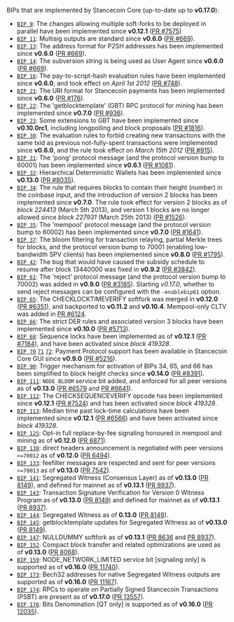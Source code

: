 BIPs that are implemented by Stancecoin Core (up-to-date up to **v0.17.0**):

* [`BIP 9`](https://github.com/stancecoin/bips/blob/master/bip-0009.mediawiki): The changes allowing multiple soft-forks to be deployed in parallel have been implemented since **v0.12.1**  ([PR #7575](https://github.com/stancecoin/stancecoin/pull/7575))
* [`BIP 11`](https://github.com/stancecoin/bips/blob/master/bip-0011.mediawiki): Multisig outputs are standard since **v0.6.0** ([PR #669](https://github.com/stancecoin/stancecoin/pull/669)).
* [`BIP 13`](https://github.com/stancecoin/bips/blob/master/bip-0013.mediawiki): The address format for P2SH addresses has been implemented since **v0.6.0** ([PR #669](https://github.com/stancecoin/stancecoin/pull/669)).
* [`BIP 14`](https://github.com/stancecoin/bips/blob/master/bip-0014.mediawiki): The subversion string is being used as User Agent since **v0.6.0** ([PR #669](https://github.com/stancecoin/stancecoin/pull/669)).
* [`BIP 16`](https://github.com/stancecoin/bips/blob/master/bip-0016.mediawiki): The pay-to-script-hash evaluation rules have been implemented since **v0.6.0**, and took effect on *April 1st 2012* ([PR #748](https://github.com/stancecoin/stancecoin/pull/748)).
* [`BIP 21`](https://github.com/stancecoin/bips/blob/master/bip-0021.mediawiki): The URI format for Stancecoin payments has been implemented since **v0.6.0** ([PR #176](https://github.com/stancecoin/stancecoin/pull/176)).
* [`BIP 22`](https://github.com/stancecoin/bips/blob/master/bip-0022.mediawiki): The 'getblocktemplate' (GBT) RPC protocol for mining has been implemented since **v0.7.0** ([PR #936](https://github.com/stancecoin/stancecoin/pull/936)).
* [`BIP 23`](https://github.com/stancecoin/bips/blob/master/bip-0023.mediawiki): Some extensions to GBT have been implemented since **v0.10.0rc1**, including longpolling and block proposals ([PR #1816](https://github.com/stancecoin/stancecoin/pull/1816)).
* [`BIP 30`](https://github.com/stancecoin/bips/blob/master/bip-0030.mediawiki): The evaluation rules to forbid creating new transactions with the same txid as previous not-fully-spent transactions were implemented since **v0.6.0**, and the rule took effect on *March 15th 2012* ([PR #915](https://github.com/stancecoin/stancecoin/pull/915)).
* [`BIP 31`](https://github.com/stancecoin/bips/blob/master/bip-0031.mediawiki): The 'pong' protocol message (and the protocol version bump to 60001) has been implemented since **v0.6.1** ([PR #1081](https://github.com/stancecoin/stancecoin/pull/1081)).
* [`BIP 32`](https://github.com/stancecoin/bips/blob/master/bip-0032.mediawiki): Hierarchical Deterministic Wallets has been implemented since **v0.13.0** ([PR #8035](https://github.com/stancecoin/stancecoin/pull/8035)).
* [`BIP 34`](https://github.com/stancecoin/bips/blob/master/bip-0034.mediawiki): The rule that requires blocks to contain their height (number) in the coinbase input, and the introduction of version 2 blocks has been implemented since **v0.7.0**. The rule took effect for version 2 blocks as of *block 224413* (March 5th 2013), and version 1 blocks are no longer allowed since *block 227931* (March 25th 2013) ([PR #1526](https://github.com/stancecoin/stancecoin/pull/1526)).
* [`BIP 35`](https://github.com/stancecoin/bips/blob/master/bip-0035.mediawiki): The 'mempool' protocol message (and the protocol version bump to 60002) has been implemented since **v0.7.0** ([PR #1641](https://github.com/stancecoin/stancecoin/pull/1641)).
* [`BIP 37`](https://github.com/stancecoin/bips/blob/master/bip-0037.mediawiki): The bloom filtering for transaction relaying, partial Merkle trees for blocks, and the protocol version bump to 70001 (enabling low-bandwidth SPV clients) has been implemented since **v0.8.0** ([PR #1795](https://github.com/stancecoin/stancecoin/pull/1795)).
* [`BIP 42`](https://github.com/stancecoin/bips/blob/master/bip-0042.mediawiki): The bug that would have caused the subsidy schedule to resume after block 13440000 was fixed in **v0.9.2** ([PR #3842](https://github.com/stancecoin/stancecoin/pull/3842)).
* [`BIP 61`](https://github.com/stancecoin/bips/blob/master/bip-0061.mediawiki): The 'reject' protocol message (and the protocol version bump to 70002) was added in **v0.9.0** ([PR #3185](https://github.com/stancecoin/stancecoin/pull/3185)). Starting *v0.17.0*, whether to send reject messages can be configured with the `-enablebip61` option.
* [`BIP 65`](https://github.com/stancecoin/bips/blob/master/bip-0065.mediawiki): The CHECKLOCKTIMEVERIFY softfork was merged in **v0.12.0** ([PR #6351](https://github.com/stancecoin/stancecoin/pull/6351)), and backported to **v0.11.2** and **v0.10.4**. Mempool-only CLTV was added in [PR #6124](https://github.com/stancecoin/stancecoin/pull/6124).
* [`BIP 66`](https://github.com/stancecoin/bips/blob/master/bip-0066.mediawiki): The strict DER rules and associated version 3 blocks have been implemented since **v0.10.0** ([PR #5713](https://github.com/stancecoin/stancecoin/pull/5713)).
* [`BIP 68`](https://github.com/stancecoin/bips/blob/master/bip-0068.mediawiki): Sequence locks have been implemented as of **v0.12.1**  ([PR #7184](https://github.com/stancecoin/stancecoin/pull/7184)), and have been activated since *block 419328*.
* [`BIP 70`](https://github.com/stancecoin/bips/blob/master/bip-0070.mediawiki) [`71`](https://github.com/stancecoin/bips/blob/master/bip-0071.mediawiki) [`72`](https://github.com/stancecoin/bips/blob/master/bip-0072.mediawiki): Payment Protocol support has been available in Stancecoin Core GUI since **v0.9.0** ([PR #5216](https://github.com/stancecoin/stancecoin/pull/5216)).
* [`BIP 90`](https://github.com/stancecoin/bips/blob/master/bip-0090.mediawiki): Trigger mechanism for activation of BIPs 34, 65, and 66 has been simplified to block height checks since **v0.14.0** ([PR #8391](https://github.com/stancecoin/stancecoin/pull/8391)).
* [`BIP 111`](https://github.com/stancecoin/bips/blob/master/bip-0111.mediawiki): `NODE_BLOOM` service bit added, and enforced for all peer versions as of **v0.13.0** ([PR #6579](https://github.com/stancecoin/stancecoin/pull/6579) and [PR #6641](https://github.com/stancecoin/stancecoin/pull/6641)).
* [`BIP 112`](https://github.com/stancecoin/bips/blob/master/bip-0112.mediawiki): The CHECKSEQUENCEVERIFY opcode has been implemented since **v0.12.1** ([PR #7524](https://github.com/stancecoin/stancecoin/pull/7524)) and has been activated since *block 419328*.
* [`BIP 113`](https://github.com/stancecoin/bips/blob/master/bip-0113.mediawiki): Median time past lock-time calculations have been implemented since **v0.12.1** ([PR #6566](https://github.com/stancecoin/stancecoin/pull/6566)) and have been activated since *block 419328*.
* [`BIP 125`](https://github.com/stancecoin/bips/blob/master/bip-0125.mediawiki): Opt-in full replace-by-fee signaling honoured in mempool and mining as of **v0.12.0** ([PR 6871](https://github.com/stancecoin/stancecoin/pull/6871)).
* [`BIP 130`](https://github.com/stancecoin/bips/blob/master/bip-0130.mediawiki): direct headers announcement is negotiated with peer versions `>=70012` as of **v0.12.0** ([PR 6494](https://github.com/stancecoin/stancecoin/pull/6494)).
* [`BIP 133`](https://github.com/stancecoin/bips/blob/master/bip-0133.mediawiki): feefilter messages are respected and sent for peer versions `>=70013` as of **v0.13.0** ([PR 7542](https://github.com/stancecoin/stancecoin/pull/7542)).
* [`BIP 141`](https://github.com/stancecoin/bips/blob/master/bip-0141.mediawiki): Segregated Witness (Consensus Layer) as of **v0.13.0** ([PR 8149](https://github.com/stancecoin/stancecoin/pull/8149)), and defined for mainnet as of **v0.13.1** ([PR 8937](https://github.com/stancecoin/stancecoin/pull/8937)).
* [`BIP 143`](https://github.com/stancecoin/bips/blob/master/bip-0143.mediawiki): Transaction Signature Verification for Version 0 Witness Program as of **v0.13.0** ([PR 8149](https://github.com/stancecoin/stancecoin/pull/8149)) and defined for mainnet as of **v0.13.1** ([PR 8937](https://github.com/stancecoin/stancecoin/pull/8937)).
* [`BIP 144`](https://github.com/stancecoin/bips/blob/master/bip-0144.mediawiki): Segregated Witness as of **0.13.0** ([PR 8149](https://github.com/stancecoin/stancecoin/pull/8149)).
* [`BIP 145`](https://github.com/stancecoin/bips/blob/master/bip-0145.mediawiki): getblocktemplate updates for Segregated Witness as of **v0.13.0** ([PR 8149](https://github.com/stancecoin/stancecoin/pull/8149)).
* [`BIP 147`](https://github.com/stancecoin/bips/blob/master/bip-0147.mediawiki): NULLDUMMY softfork as of **v0.13.1** ([PR 8636](https://github.com/stancecoin/stancecoin/pull/8636) and [PR 8937](https://github.com/stancecoin/stancecoin/pull/8937)).
* [`BIP 152`](https://github.com/stancecoin/bips/blob/master/bip-0152.mediawiki): Compact block transfer and related optimizations are used as of **v0.13.0** ([PR 8068](https://github.com/stancecoin/stancecoin/pull/8068)).
* [`BIP 159`](https://github.com/stancecoin/bips/blob/master/bip-0159.mediawiki): NODE_NETWORK_LIMITED service bit [signaling only] is supported as of **v0.16.0** ([PR 11740](https://github.com/stancecoin/stancecoin/pull/11740)).
* [`BIP 173`](https://github.com/stancecoin/bips/blob/master/bip-0173.mediawiki): Bech32 addresses for native Segregated Witness outputs are supported as of **v0.16.0** ([PR 11167](https://github.com/stancecoin/stancecoin/pull/11167)).
* [`BIP 174`](https://github.com/stancecoin/bips/blob/master/bip-0174.mediawiki): RPCs to operate on Partially Signed Stancecoin Transactions (PSBT) are present as of **v0.17.0** ([PR 13557](https://github.com/stancecoin/stancecoin/pull/13557)).
* [`BIP 176`](https://github.com/stancecoin/bips/blob/master/bip-0176.mediawiki): Bits Denomination [QT only] is supported as of **v0.16.0** ([PR 12035](https://github.com/stancecoin/stancecoin/pull/12035)).
